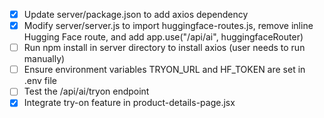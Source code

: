 - [x] Update server/package.json to add axios dependency
- [x] Modify server/server.js to import huggingface-routes.js, remove inline Hugging Face route, and add app.use("/api/ai", huggingfaceRouter)
- [ ] Run npm install in server directory to install axios (user needs to run manually)
- [ ] Ensure environment variables TRYON_URL and HF_TOKEN are set in .env file
- [ ] Test the /api/ai/tryon endpoint
- [x] Integrate try-on feature in product-details-page.jsx
